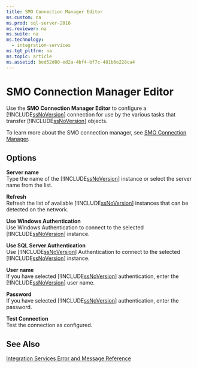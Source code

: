 ```yaml
---
title: SMO Connection Manager Editor
ms.custom: na
ms.prod: sql-server-2016
ms.reviewer: na
ms.suite: na
ms.technology: 
  - integration-services
ms.tgt_pltfrm: na
ms.topic: article
ms.assetid: bed52d80-ed2a-4bf4-bf7c-481b6e228ca4
---
```

# SMO Connection Manager Editor
  Use the **SMO Connection Manager Editor** to configure a [!INCLUDE[ssNoVersion](../../Topics/TopicNameContainA/includes/ssNoVersion_md.md)] connection for use by the various tasks that transfer [!INCLUDE[ssNoVersion](../../Topics/TopicNameContainA/includes/ssNoVersion_md.md)] objects.  
  
 To learn more about the SMO connection manager, see [SMO Connection Manager](../../Topics/TopicNameNotContainA/SMO-Connection-Manager.md).  
  
## Options  
 **Server name**  
 Type the name of the [!INCLUDE[ssNoVersion](../../Topics/TopicNameContainA/includes/ssNoVersion_md.md)] instance or select the server name from the list.  
  
 **Refresh**  
 Refresh the list of available [!INCLUDE[ssNoVersion](../../Topics/TopicNameContainA/includes/ssNoVersion_md.md)] instances that can be detected on the network.  
  
 **Use Windows Authentication**  
 Use Windows Authentication to connect to the selected [!INCLUDE[ssNoVersion](../../Topics/TopicNameContainA/includes/ssNoVersion_md.md)] instance.  
  
 **Use SQL Server Authentication**  
 Use [!INCLUDE[ssNoVersion](../../Topics/TopicNameContainA/includes/ssNoVersion_md.md)] Authentication to connect to the selected [!INCLUDE[ssNoVersion](../../Topics/TopicNameContainA/includes/ssNoVersion_md.md)] instance.  
  
 **User name**  
 If you have selected [!INCLUDE[ssNoVersion](../../Topics/TopicNameContainA/includes/ssNoVersion_md.md)] authentication, enter the [!INCLUDE[ssNoVersion](../../Topics/TopicNameContainA/includes/ssNoVersion_md.md)] user name.  
  
 **Password**  
 If you have selected [!INCLUDE[ssNoVersion](../../Topics/TopicNameContainA/includes/ssNoVersion_md.md)] authentication, enter the password.  
  
 **Test Connection**  
 Test the connection as configured.  
  
## See Also  
 [Integration Services Error and Message Reference](../../Topics/TopicNameNotContainA/Integration-Services-Error-and-Message-Reference.md)  
  
  